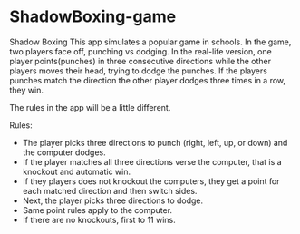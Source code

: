 # ShadowBoxing-game
Shadow Boxing
This app simulates a popular game in schools. In the game, two players face off, punching vs dodging. In the real-life version, one player points(punches) in three consecutive directions while the other players moves their head, trying to dodge the punches. If the players punches match the direction the other player dodges three times in a row, they win. 

The rules in the app will be a little different.

Rules:
- The player picks three directions to punch (right, left, up, or down) and the computer dodges.
- If the player matches all three directions verse the computer, that is a knockout and automatic win.
- If they players does not knockout the computers, they get a point for each matched direction and then switch sides.
- Next, the player picks three directions to dodge.
- Same point rules apply to the computer.
- If there are no knockouts, first to 11 wins.
